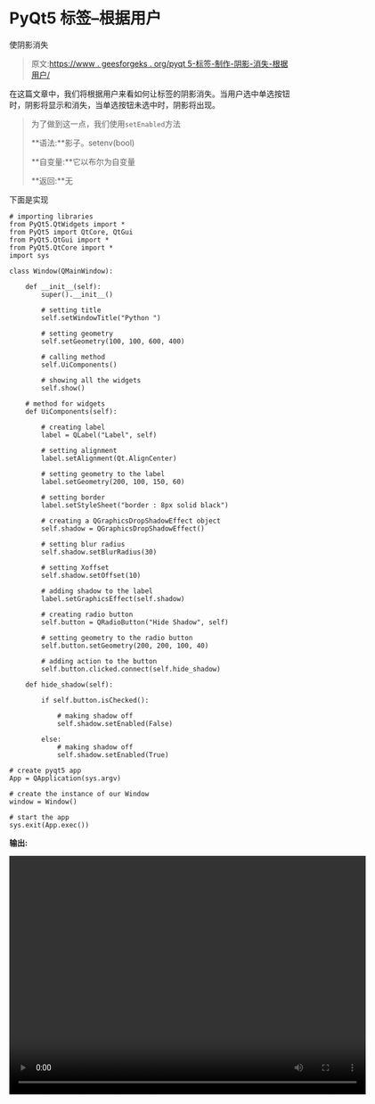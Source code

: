 # PyQt5 标签–根据用户

使阴影消失

> 原文:[https://www . geesforgeks . org/pyqt 5-标签-制作-阴影-消失-根据用户/](https://www.geeksforgeeks.org/pyqt5-label-make-shadow-disappear-according-to-user/)

在这篇文章中，我们将根据用户来看如何让标签的阴影消失。当用户选中单选按钮时，阴影将显示和消失，当单选按钮未选中时，阴影将出现。

> 为了做到这一点，我们使用`setEnabled`方法
> 
> **语法:**影子。setenv(bool)
> 
> **自变量:**它以布尔为自变量
> 
> **返回:**无

下面是实现

```
# importing libraries
from PyQt5.QtWidgets import * 
from PyQt5 import QtCore, QtGui
from PyQt5.QtGui import * 
from PyQt5.QtCore import * 
import sys

class Window(QMainWindow):

    def __init__(self):
        super().__init__()

        # setting title
        self.setWindowTitle("Python ")

        # setting geometry
        self.setGeometry(100, 100, 600, 400)

        # calling method
        self.UiComponents()

        # showing all the widgets
        self.show()

    # method for widgets
    def UiComponents(self):

        # creating label
        label = QLabel("Label", self)

        # setting alignment
        label.setAlignment(Qt.AlignCenter)

        # setting geometry to the label
        label.setGeometry(200, 100, 150, 60)

        # setting border
        label.setStyleSheet("border : 8px solid black")

        # creating a QGraphicsDropShadowEffect object
        self.shadow = QGraphicsDropShadowEffect()

        # setting blur radius
        self.shadow.setBlurRadius(30)

        # setting Xoffset
        self.shadow.setOffset(10)

        # adding shadow to the label
        label.setGraphicsEffect(self.shadow)

        # creating radio button
        self.button = QRadioButton("Hide Shadow", self)

        # setting geometry to the radio button
        self.button.setGeometry(200, 200, 100, 40)

        # adding action to the button
        self.button.clicked.connect(self.hide_shadow)

    def hide_shadow(self):

        if self.button.isChecked():

            # making shadow off
            self.shadow.setEnabled(False)

        else:
            # making shadow off
            self.shadow.setEnabled(True)

# create pyqt5 app
App = QApplication(sys.argv)

# create the instance of our Window
window = Window()

# start the app
sys.exit(App.exec())
```

**输出:**

<video class="wp-video-shortcode" id="video-407358-1" width="640" height="428" preload="metadata" controls=""><source type="video/mp4" src="https://media.geeksforgeeks.org/wp-content/uploads/20200503225447/Python-03-05-2020-22_53_51.mp4?_=1">[https://media.geeksforgeeks.org/wp-content/uploads/20200503225447/Python-03-05-2020-22_53_51.mp4](https://media.geeksforgeeks.org/wp-content/uploads/20200503225447/Python-03-05-2020-22_53_51.mp4)</video>